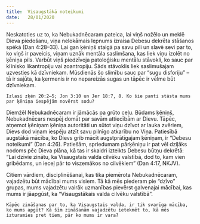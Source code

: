 ```yaml
---
title:  Visaugstākā noteikumi
date:   28/01/2020
---
```


Neskatoties uz to, ka Nebukadnēcaram pateica, lai viņš nožēlo un meklē Dieva piedošanu, viņa nelokāmais lepnums izraisa Debesu dekrēta stāšanos spēkā (Dan 4:28–33). Lai gan ķēniņš staigā pa savu pili un slavē sevi par to, ko viņš ir paveicis, viņam uznāk mentāla saslimšana, kas liek viņu izolēt no ķēniņa pils. Varbūt viņš piedzīvoja patoloģisku mentālu stāvokli, ko sauc par klīnisko likantropiju vai zoantropiju. Šāds stāvoklis liek saslimušajam uzvesties kā dzīvniekam. Mūsdienās šo slimību sauc par “sugu disforiju” – tā ir sajūta, ka ķermenis ir no nepareizās sugas un tāpēc ir vēlme būt dzīvniekam.

`Izlasi zķēn 20:2–5; Jon 3:10 un Jer 18:7, 8. Ko šie panti stāsta mums par ķēniņa iespējām novērst sodu?`

Diemžēl Nebukadnēcaram ir jāmācās pa grūto ceļu. Būdams ķēniņš, Nebukadnēcars nespēj domāt par savām attiecībām ar Dievu. Tāpēc, atņemot ķēniņam ķēniņa autoritāti un sūtot viņu dzīvot ar lauka zvēriem, Dievs dod viņam iespēju atzīt savu pilnīgo atkarību no Viņa. Patiesībā augstākā mācība, ko Dievs grib mācīt augstprātīgajam ķēniņam, ir “Debesu noteikumi” (Dan 4:26). Patiešām, spriedumam pārķēniņu ir pat vēl dziļāks nodoms pēc Dieva plāna, kā tas ir skaidri izteikts Debesu būtņu dekrētā: “Lai dzīvie zinātu, ka Visaugstais valda cilvēku valstībā, dod to, kam vien gribēdams, un ieceļ pār to viszemākos no cilvēkiem” (Dan 4:17, NKJV).

Citiem vārdiem, disciplinēšanai, kas tika piemērota Nebukadnēcaram, vajadzētu būt mācībai mums visiem. Tā kā mēs piederam pie “dzīvo” grupas, mums vajadzētu vairāk uzmanības pievērst galvenajai mācībai, kas mums ir jāapgūst, ka “Visaugstākais valda cilvēku valstībā”.

`Kāpēc zināšanas par to, ka Visaugstais valda, ir tik svarīga mācība, ko mums apgūt? Kā šīm zināšanām vajadzētu ietekmēt to, kā mēs izturamies pret tiem, pār ko mums ir vara?`